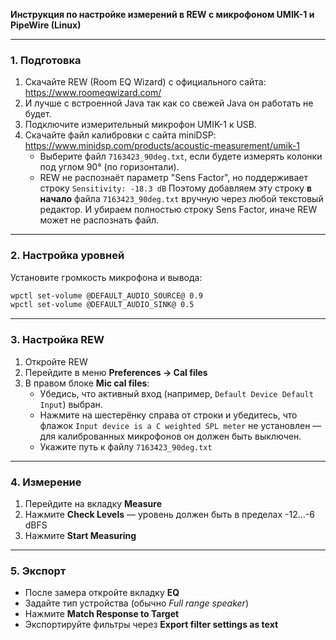 **Инструкция по настройке измерений в REW с микрофоном UMIK-1 и PipeWire (Linux)**

---

### 1. Подготовка

1. Скачайте REW (Room EQ Wizard) с официального сайта: https://www.roomeqwizard.com/
2. И лучше с встроенной Java так как со свежей Java он работать не будет.
3. Подключите измерительный микрофон UMIK-1 к USB.
4. Скачайте файл калибровки с сайта miniDSP: https://www.minidsp.com/products/acoustic-measurement/umik-1
   - Выберите файл `7163423_90deg.txt`, если будете измерять колонки под углом 90° (по горизонтали).
   - REW не распознаёт параметр "Sens Factor", но поддерживает строку `Sensitivity: -18.3 dB`
   Поэтому добавляем эту строку **в начало** файла `7163423_90deg.txt` вручную через любой текстовый редактор.
   И убираем полностью строку Sens Factor, иначе REW может не распознать файл.
---

### 2. Настройка уровней

Установите громкость микрофона и вывода:
```bash
wpctl set-volume @DEFAULT_AUDIO_SOURCE@ 0.9
wpctl set-volume @DEFAULT_AUDIO_SINK@ 0.5
```

---

### 3. Настройка REW

1. Откройте REW
2. Перейдите в меню **Preferences → Cal files**
3. В правом блоке **Mic cal files**:
   - Убедись, что активный вход (например, `Default Device Default Input`) выбран.
   - Нажмите на шестерёнку справа от строки и убедитесь, что флажок `Input device is a C weighted SPL meter` не установлен — для калиброванных микрофонов он должен быть выключен.
   - Укажите путь к файлу `7163423_90deg.txt`

---

### 4. Измерение

1. Перейдите на вкладку **Measure**
2. Нажмите **Check Levels** — уровень должен быть в пределах -12…-6 dBFS
3. Нажмите **Start Measuring**

---

### 5. Экспорт

- После замера откройте вкладку **EQ**
- Задайте тип устройства (обычно *Full range speaker*)
- Нажмите **Match Response to Target**
- Экспортируйте фильтры через **Export filter settings as text**
